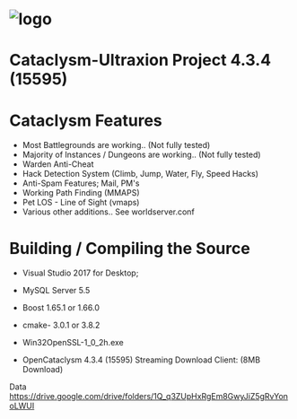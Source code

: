 # ![logo](https://thumbs.subefotos.com/99e107145a40de0336033a5bdc7dba9bo.jpg)
# Cataclysm-Ultraxion Project 4.3.4 (15595)

# Cataclysm Features

- Most Battlegrounds are working.. (Not fully tested)
- Majority of Instances / Dungeons are working.. (Not fully tested)
- Warden Anti-Cheat
- Hack Detection System (Climb, Jump, Water, Fly, Speed Hacks)
- Anti-Spam Features; Mail, PM's
- Working Path Finding (MMAPS)
- Pet LOS - Line of Sight (vmaps)
- Various other additions.. See worldserver.conf


# Building / Compiling the Source

* Visual Studio 2017 for Desktop;

* MySQL Server 5.5

* Boost 1.65.1 or 1.66.0


* cmake- 3.0.1 or 3.8.2


* Win32OpenSSL-1_0_2h.exe


* OpenCataclysm 4.3.4 (15595) Streaming Download Client: (8MB Download)


Data https://drive.google.com/drive/folders/1Q_q3ZUpHxRgEm8GwyJiZ5gRvYonoLWUI
